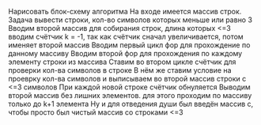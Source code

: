 Нарисовать блок-схему алгоритма
На входе имеется массив строк. Задача вывести строки, кол-во символов которых меньше или равно 3
Вводим второй массив для собирания строк, длина которых <=3
вводим счётчик k = -1, так как счётчик сначал увеличивается, потом именяет второй массив
Вводим первый цикл фор для прохождение по данному массиву
Вводим второй фор для прохождения по каждому элементу строки из массива
Ставим во втором цикле счётчик для проверки кол-ва символов в строке
В нём же ставим условие на проеврку кол-ва символов и выписываем во второй массив строки с <=3 символов
При каждой новой строке счётчик обнуляется
Выводим второй массив без лишних элементов. для этого проходим по массиву только до k+1 элемента
Ну и для отведения души был введён массив с, чтобы просто был чистый массив со строками <=3
